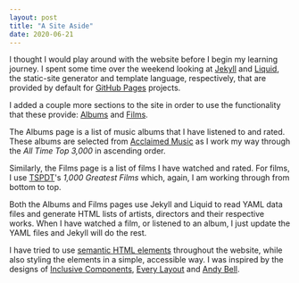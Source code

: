 ```yaml
---
layout: post
title: "A Site Aside"
date: 2020-06-21
---
```


I thought I would play around with the website before I begin my learning journey.
I spent some time over the weekend looking at [Jekyll](https://jekyllrb.com/) and
[Liquid](https://shopify.github.io/liquid/), the static-site generator and template language, respectively, that are
provided by default for [GitHub Pages](https://pages.github.com/) projects.

I added a couple more sections to the site in order to use the functionality that these provide:
[Albums](/albums) and [Films](/films).

The Albums page is a list of music albums that I have listened to and rated. These albums are selected from
[Acclaimed Music](http://acclaimedmusic.net/) as I work my way through the _All Time Top 3,000_ in ascending order.

Similarly, the Films page is a list of films I have watched and rated. For films, I use
[TSPDT]()'s _1,000 Greatest Films_ which, again, I am working through from bottom to top.

Both the Albums and Films pages use Jekyll and Liquid to read YAML data files and generate HTML lists of artists,
directors and their respective works. When I have watched a film, or listened to an album, I just
update the YAML files and Jekyll will do the rest.

I have tried to use
[semantic HTML elements](https://developer.mozilla.org/en-US/docs/Glossary/semantics#Semantics_in_HTML) throughout the
website, while also styling the elements in a simple, accessible way. I was inspired by the designs of
[Inclusive Components](https://inclusive-components.design/), [Every Layout](https://every-layout.dev/) and
[Andy Bell](https://hankchizljaw.com/).

